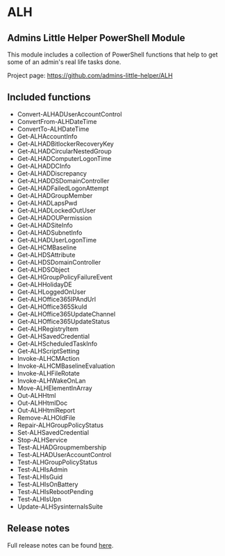 # ALH

## Admins Little Helper PowerShell Module

This module includes a collection of PowerShell functions that help to get some of an admin's real life tasks done.

Project page: <https://github.com/admins-little-helper/ALH>

## Included functions

* Convert-ALHADUserAccountControl
* ConvertFrom-ALHDateTime
* ConvertTo-ALHDateTime
* Get-ALHAccountInfo
* Get-ALHADBitlockerRecoveryKey
* Get-ALHADCircularNestedGroup
* Get-ALHADComputerLogonTime
* Get-ALHADDCInfo
* Get-ALHADDiscrepancy
* Get-ALHADDSDomainController
* Get-ALHADFailedLogonAttempt
* Get-ALHADGroupMember
* Get-ALHADLapsPwd
* Get-ALHADLockedOutUser
* Get-ALHADOUPermission
* Get-ALHADSiteInfo
* Get-ALHADSubnetInfo
* Get-ALHADUserLogonTime
* Get-ALHCMBaseline
* Get-ALHDSAttribute
* Get-ALHDSDomainController
* Get-ALHDSObject
* Get-ALHGroupPolicyFailureEvent
* Get-ALHHolidayDE
* Get-ALHLoggedOnUser
* Get-ALHOffice365IPAndUrl
* Get-ALHOffice365SkuId
* Get-ALHOffice365UpdateChannel
* Get-ALHOffice365UpdateStatus
* Get-ALHRegistryItem
* Get-ALHSavedCredential
* Get-ALHScheduledTaskInfo
* Get-ALHScriptSetting
* Invoke-ALHCMAction
* Invoke-ALHCMBaselineEvaluation
* Invoke-ALHFileRotate
* Invoke-ALHWakeOnLan
* Move-ALHElementInArray
* Out-ALHHtml
* Out-ALHHtmlDoc
* Out-ALHHtmlReport
* Remove-ALHOldFile
* Repair-ALHGroupPolicyStatus
* Set-ALHSavedCredential
* Stop-ALHService
* Test-ALHADGroupmembership
* Test-ALHADUserAccountControl
* Test-ALHGroupPolicyStatus
* Test-ALHIsAdmin
* Test-ALHIsGuid
* Test-ALHIsOnBattery
* Test-ALHIsRebootPending
* Test-ALHIsUpn
* Update-ALHSysinternalsSuite

## Release notes

Full release notes can be found [here](./ReleaseNotes.md).

